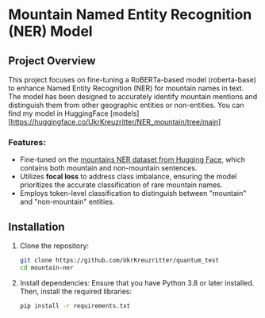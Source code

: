 # Mountain Named Entity Recognition (NER) Model

## Project Overview
This project focuses on fine-tuning a RoBERTa-based model (roberta-base) to enhance Named Entity Recognition (NER) for mountain names in text. The model has been designed to accurately identify mountain mentions and distinguish them from other geographic entities or non-entities.
You can find my model in HuggingFace [models][https://huggingface.co/UkrKreuzritter/NER_mountain/tree/main]
### Features:
- Fine-tuned on the [mountains NER dataset from Hugging Face](https://huggingface.co/datasets/telord/mountains-ner-dataset/viewer), which contains both mountain and non-mountain sentences.  
- Utilizes **focal loss** to address class imbalance, ensuring the model prioritizes the accurate classification of rare mountain names.  
- Employs token-level classification to distinguish between "mountain" and "non-mountain" entities.  


## Installation
1. Clone the repository:
    ```bash
    git clone https://github.com/UkrKreuzritter/quantum_test
    cd mountain-ner
    ```
2. Install dependencies: Ensure that you have Python 3.8 or later installed. Then, install the required libraries:
    ```bash
    pip install -r requirements.txt
    ```


